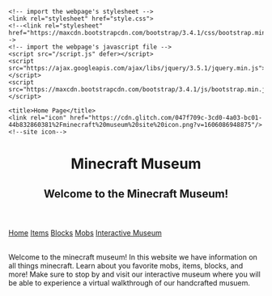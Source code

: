 <!DOCTYPE html>
<html lang="en">
  <head>
    <meta charset="utf-8">
    <meta http-equiv="X-UA-Compatible" content="IE=edge">
    <meta name="viewport" content="width=device-width, initial-scale=1">

    <!-- import the webpage's stylesheet -->
    <link rel="stylesheet" href="style.css">
    <!--<link rel="stylesheet" href="https://maxcdn.bootstrapcdn.com/bootstrap/3.4.1/css/bootstrap.min.css">-->
    <!-- import the webpage's javascript file -->
    <script src="/script.js" defer></script>
    <script src="https://ajax.googleapis.com/ajax/libs/jquery/3.5.1/jquery.min.js"></script>
    <script src="https://maxcdn.bootstrapcdn.com/bootstrap/3.4.1/js/bootstrap.min.js"></script>
    
    <title>Home Page</title>
    <link rel="icon" href="https://cdn.glitch.com/047f709c-3cd0-4a03-bc01-44b832860381%2Fminecraft%20museum%20site%20icon.png?v=1606086948875"/> <!--site icon-->

    
  </head>  
  <body>
    <header>
      <h1>Minecraft Museum</h1>
      <h2>Welcome to the Minecraft Museum!</h2>
    </header>
        <!-- Navigation bar -->
    <nav>
      <a class="navstyle" href="index.html">Home</a>
      <a class="navstyle" href="items.html">Items</a>
      <a class="navstyle" href="blocks.html">Blocks</a>
      <a class="navstyle" href="mobs.html">Mobs</a>
      <a class="navstyle2" href="museum.html" target="_blank">Interactive Museum</a>
    </nav>
    <br>
    <div id="container-background">
      <p> 
        Welcome to the minecraft museum! In this website we have information on all things minecraft. Learn about you favorite mobs, items, blocks, and more! 
        Make sure to stop by and visit our interactive museum where you will be able to experience a virtual walkthrough of our handcrafted musuem.
      </p>
    </div>
  </body>
</html>
